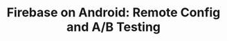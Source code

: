 ---
layout: redirect
permalink: /ps/firebase-remote-config-ab-testing
redir_to: 'https://pluralsight.pxf.io/xgdk1'
sitemap: false
title: 'Firebase on Android: Remote Config and A/B Testing'
description: 'Firebase Remote Config has been created so that you can change your app without publishing an update. This course will teach you how to combine Firebase Remote Config with A/B testing.'
image: 'https://pluralsight.imgix.net/course-images/firebase-android-remote-config-ab-testing-v1.png'
final_url: 'https://www.pluralsight.com/courses/firebase-android-remote-config-ab-testing'
---
